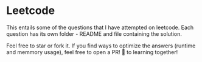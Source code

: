 # Leetcode

This entails some of the questions that I have attempted on leetcode. 
Each question has its own folder - README and file containing the solution.

Feel free to star or fork it.
If you find ways to optimize the answers (runtime and memmory usage), feel free to open a PR!
🥂 to learning together!
